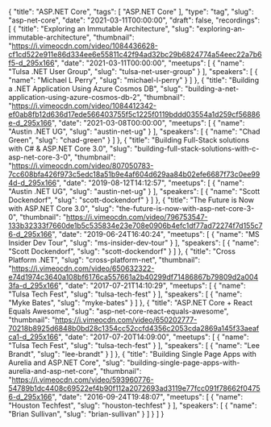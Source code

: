 {
  "title": "ASP.NET Core",
  "tags": [
    "ASP.NET Core"
  ],
  "type": "tag",
  "slug": "asp-net-core",
  "date": "2021-03-11T00:00:00",
  "draft": false,
  "recordings": [
    {
      "title": "Exploring an Immutable Architecture",
      "slug": "exploring-an-immutable-architecture",
      "thumbnail": "https://i.vimeocdn.com/video/1084436628-cf1cd522e911e86d334ee6e55811c42f94ad32bc29b6824774a54eec22a7b6f5-d_295x166",
      "date": "2021-03-11T00:00:00",
      "meetups": [
        {
          "name": "Tulsa .NET User Group",
          "slug": "tulsa-net-user-group"
        }
      ],
      "speakers": [
        {
          "name": "Michael L Perry",
          "slug": "michael-l-perry"
        }
      ]
    },
    {
      "title": "Building a .NET Application Using Azure Cosmos DB",
      "slug": "building-a-net-application-using-azure-cosmos-db-2",
      "thumbnail": "https://i.vimeocdn.com/video/1084412342-ef0ab8fb12d636d17ede566403755f5c1225f0119bddd03554a1d259cf56886e-d_295x166",
      "date": "2021-03-08T00:00:00",
      "meetups": [
        {
          "name": "Austin .NET UG",
          "slug": "austin-net-ug"
        }
      ],
      "speakers": [
        {
          "name": "Chad Green",
          "slug": "chad-green"
        }
      ]
    },
    {
      "title": "Building Full-Stack solutions with C# & ASP.NET Core 3.0",
      "slug": "building-full-stack-solutions-with-c-asp-net-core-3-0",
      "thumbnail": "https://i.vimeocdn.com/video/807050783-7cc608bfa426f973c5edc18a51b9e4af604d629aa84b02efe6687f73c0ee994d-d_295x166",
      "date": "2019-08-12T14:12:57",
      "meetups": [
        {
          "name": "Austin .NET UG",
          "slug": "austin-net-ug"
        }
      ],
      "speakers": [
        {
          "name": "Scott Dockendorf",
          "slug": "scott-dockendorf"
        }
      ]
    },
    {
      "title": "The Future is Now with ASP.NET Core 3.0",
      "slug": "the-future-is-now-with-asp-net-core-3-0",
      "thumbnail": "https://i.vimeocdn.com/video/796753547-133b32333f7660de1b5c535834e23e708e0906b4efc1df77ad72274f7d155c76-d_295x166",
      "date": "2019-06-24T16:40:24",
      "meetups": [
        {
          "name": "MS Insider Dev Tour",
          "slug": "ms-insider-dev-tour"
        }
      ],
      "speakers": [
        {
          "name": "Scott Dockendorf",
          "slug": "scott-dockendorf"
        }
      ]
    },
    {
      "title": "Cross Platform .NET",
      "slug": "cross-platform-net",
      "thumbnail": "https://i.vimeocdn.com/video/650632322-e74d1974c3640a108bf6176ca557661a2b40299df71486867b79809d2a0043fa-d_295x166",
      "date": "2017-07-21T14:10:29",
      "meetups": [
        {
          "name": "Tulsa Tech Fest",
          "slug": "tulsa-tech-fest"
        }
      ],
      "speakers": [
        {
          "name": "Myke Bates",
          "slug": "myke-bates"
        }
      ]
    },
    {
      "title": "ASP.NET Core + React Equals Awesome",
      "slug": "asp-net-core-react-equals-awesome",
      "thumbnail": "https://i.vimeocdn.com/video/650202777-70218b8925d6848b0bd28c1354cc52ccfd4356c2053cda2869a145f33aeafca1-d_295x166",
      "date": "2017-07-20T14:09:00",
      "meetups": [
        {
          "name": "Tulsa Tech Fest",
          "slug": "tulsa-tech-fest"
        }
      ],
      "speakers": [
        {
          "name": "Lee Brandt",
          "slug": "lee-brandt"
        }
      ]
    },
    {
      "title": "Building Single Page Apps with Aurelia and ASP.NET Core",
      "slug": "building-single-page-apps-with-aurelia-and-asp-net-core",
      "thumbnail": "https://i.vimeocdn.com/video/593960776-54789b1dc4408c69522ef4b90f112a2072693ad3119e77fcc091f78662f04756-d_295x166",
      "date": "2016-09-24T19:48:07",
      "meetups": [
        {
          "name": "Houston Techfest",
          "slug": "houston-techfest"
        }
      ],
      "speakers": [
        {
          "name": "Brian Sullivan",
          "slug": "brian-sullivan"
        }
      ]
    }
  ]
}